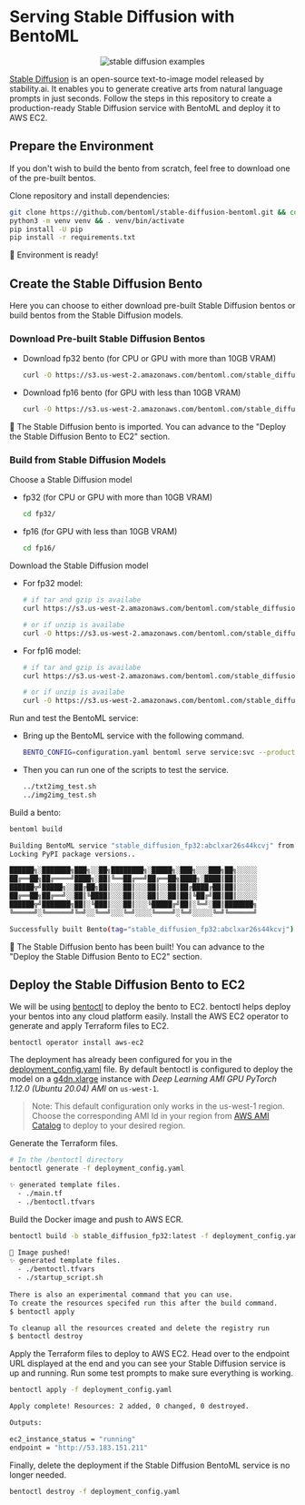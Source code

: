 # Serving Stable Diffusion with BentoML

<p align="center">
  <img src="https://user-images.githubusercontent.com/861225/191730233-e0786728-0a35-4244-b196-d176a48499e9.png" alt="stable diffusion examples"/>
</p>

[Stable Diffusion](https://stability.ai/blog/stable-diffusion-public-release) is an open-source text-to-image model released by stability.ai. It enables you to generate creative arts from natural language prompts in just seconds. Follow the steps in this repository to create a production-ready Stable Diffusion service with BentoML and deploy it to AWS EC2.


## Prepare the Environment

If you don't wish to build the bento from scratch, feel free to download one of the pre-built bentos.

Clone repository and install dependencies:

```bash
git clone https://github.com/bentoml/stable-diffusion-bentoml.git && cd stable-diffusion-bentoml
python3 -m venv venv && . venv/bin/activate
pip install -U pip
pip install -r requirements.txt
```

🎉 Environment is ready!

## Create the Stable Diffusion Bento

Here you can choose to either download pre-built Stable Diffusion bentos or build bentos from the Stable Diffusion models.

### Download Pre-built Stable Diffusion Bentos

- Download fp32 bento (for CPU or GPU with more than 10GB VRAM)

  ```bash
  curl -O https://s3.us-west-2.amazonaws.com/bentoml.com/stable_diffusion_bentoml/sd_fp32.bento && bentoml import ./sd_fp32.bento
  ```

- Download fp16 bento (for GPU with less than 10GB VRAM)

  ```bash
  curl -O https://s3.us-west-2.amazonaws.com/bentoml.com/stable_diffusion_bentoml/sd_fp16.bento && bentoml import ./sd_fp16.bento
  ```

🎉 The Stable Diffusion bento is imported. You can advance to the "Deploy the Stable Diffusion Bento to EC2" section.

### Build from Stable Diffusion Models

Choose a Stable Diffusion model

- fp32 (for CPU or GPU with more than 10GB VRAM)

	```bash
	cd fp32/
	```

- fp16 (for GPU with less than 10GB VRAM)

	```bash
	cd fp16/
	```

Download the Stable Diffusion model

- For fp32 model:

	```bash
	# if tar and gzip is availabe
	curl https://s3.us-west-2.amazonaws.com/bentoml.com/stable_diffusion_bentoml/sd_model_v1_4.tgz | tar zxf - -C models/

	# or if unzip is availabe
	curl -O https://s3.us-west-2.amazonaws.com/bentoml.com/stable_diffusion_bentoml/sd_model_v1_4.zip && unzip -d models/ sd_model_v1_4.zip
	```

- For fp16 model:

	```bash
	# if tar and gzip is availabe
	curl https://s3.us-west-2.amazonaws.com/bentoml.com/stable_diffusion_bentoml/sd_model_v1_4_fp16.tgz | tar zxf - -C models/

	# or if unzip is availabe
	curl -O https://s3.us-west-2.amazonaws.com/bentoml.com/stable_diffusion_bentoml/sd_model_v1_4_fp16.zip && unzip -d models/ sd_model_v1_4_fp16.zip
	```

Run and test the BentoML service:

- Bring up the BentoML service with the following command.

	```bash
	BENTO_CONFIG=configuration.yaml bentoml serve service:svc --production
	```

- Then you can run one of the scripts to test the service.

	```bash
	../txt2img_test.sh
	../img2img_test.sh
	```

Build a bento:

```bash
bentoml build

Building BentoML service "stable_diffusion_fp32:abclxar26s44kcvj" from build context "/Users/ssheng/github/stable-diffusion-bentoml/fp32"
Locking PyPI package versions..

██████╗░███████╗███╗░░██╗████████╗░█████╗░███╗░░░███╗██╗░░░░░
██╔══██╗██╔════╝████╗░██║╚══██╔══╝██╔══██╗████╗░████║██║░░░░░
██████╦╝█████╗░░██╔██╗██║░░░██║░░░██║░░██║██╔████╔██║██║░░░░░
██╔══██╗██╔══╝░░██║╚████║░░░██║░░░██║░░██║██║╚██╔╝██║██║░░░░░
██████╦╝███████╗██║░╚███║░░░██║░░░╚█████╔╝██║░╚═╝░██║███████╗
╚═════╝░╚══════╝╚═╝░░╚══╝░░░╚═╝░░░░╚════╝░╚═╝░░░░░╚═╝╚══════╝

Successfully built Bento(tag="stable_diffusion_fp32:abclxar26s44kcvj")
```

🎉 The Stable Diffusion bento has been built! You can advance to the "Deploy the Stable Diffusion Bento to EC2" section.

## Deploy the Stable Diffusion Bento to EC2

We will be using [bentoctl](https://github.com/bentoml/bentoctl) to deploy the bento to EC2. bentoctl helps deploy your bentos into any cloud platform easily. Install the AWS EC2 operator to generate and apply Terraform files to EC2.

```
bentoctl operator install aws-ec2
```

The deployment has already been configured for you in the [deployment_config.yaml](https://github.com/bentoml/stable-diffusion-bentoml/blob/main/bentoctl/deployment_config.yaml) file. By default bentoctl is configured to deploy the model on a [g4dn.xlarge](https://aws.amazon.com/ec2/instance-types/g4/) instance with *Deep Learning AMI GPU PyTorch 1.12.0 (Ubuntu 20.04) AMI* on `us-west-1`.

> Note: This default configuration only works in the us-west-1 region. Choose the corresponding AMI Id in your region from [AWS AMI Catalog](https://console.aws.amazon.com/ec2/home#AMICatalog) to deploy to your desired region.

Generate the Terraform files.
```bash
# In the /bentoctl directory
bentoctl generate -f deployment_config.yaml

✨ generated template files.
  - ./main.tf
  - ./bentoctl.tfvars
```


Build the Docker image and push to AWS ECR.
```bash
bentoctl build -b stable_diffusion_fp32:latest -f deployment_config.yaml

🚀 Image pushed!
✨ generated template files.
  - ./bentoctl.tfvars
  - ./startup_script.sh
  
There is also an experimental command that you can use.
To create the resources specifed run this after the build command.
$ bentoctl apply

To cleanup all the resources created and delete the registry run
$ bentoctl destroy
```

Apply the Terraform files to deploy to AWS EC2. Head over to the endpoint URL displayed at the end and you can see your Stable Diffusion service is up and running. Run some test prompts to make sure everything is working.

```bash
bentoctl apply -f deployment_config.yaml

Apply complete! Resources: 2 added, 0 changed, 0 destroyed.

Outputs:

ec2_instance_status = "running"
endpoint = "http://53.183.151.211"
```

Finally, delete the deployment if the Stable Diffusion BentoML service is no longer needed.

```bash
bentoctl destroy -f deployment_config.yaml
```
